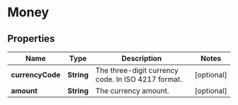 # Money

## Properties
Name | Type | Description | Notes
------------ | ------------- | ------------- | -------------
**currencyCode** | **String** | The three-digit currency code. In ISO 4217 format. |  [optional]
**amount** | **String** | The currency amount. |  [optional]
